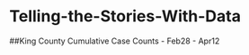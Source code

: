 # Telling-the-Stories-With-Data

##King County Cumulative Case Counts - Feb28 - Apr12
<div class="flourish-embed flourish-chart" data-src="visualisation/7639989"><script src="https://public.flourish.studio/resources/embed.js"></script></div>
